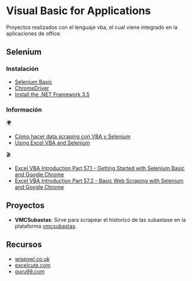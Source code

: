 # Visual Basic for Applications
Proyectos realizados con el lenguaje vba, el cual viene integrado en la aplicaciones de office.

## Selenium
### Instalación
- [Selenium Basic](https://github.com/florentbr/SeleniumBasic/releases)  
- [ChromeDriver](https://sites.google.com/chromium.org/driver/)
- [Install the .NET Framework 3.5](https://docs.microsoft.com/en-us/dotnet/framework/install/dotnet-35-windows)  

### Información
🌍
- [Cómo hacer data scraping con VBA y Selenium](https://excelcute.com/vba-data-scraping-selenium/)
- [Using Excel VBA and Selenium](https://www.guru99.com/excel-vba-selenium.html)

🎬
- [Excel VBA Introduction Part 57.1 - Getting Started with Selenium Basic and Google Chrome](https://www.youtube.com/watch?v=FoxWcvZzYVk)  
- [Excel VBA Introduction Part 57.2 - Basic Web Scraping with Selenium and Google Chrome](https://www.youtube.com/watch?v=y7yWL0oCB3k)

## Proyectos
- **VMCSubastas**: Sirve para scrapear el historico de las subastase en la plataforma [vmcsubastas](4panel.vmcsubastas.com).

## Recursos
- [wiseowl.co.uk](https://www.wiseowl.co.uk/)
- [excelcute.com](https://excelcute.com/)
- [guru99.com](https://www.guru99.com/)